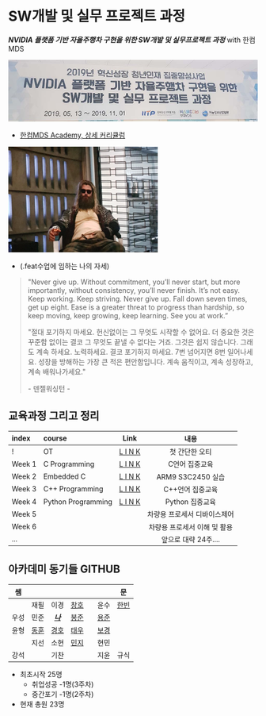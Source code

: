 # SW개발 및 실무 프로젝트 과정

***NVIDIA 플랫폼 기반 자율주행차 구현을 위한 SW개발 및 실무프로젝트 과정*** with 한컴MDS


![](./img/intro.jpg)

* [한컴MDS Academy, 상세 커리큘럼](http://www.mdsacademy.co.kr/customer/board_view.php?board_idx=1585&schField=&schWord=nvidia&search_div=notice&size=10&page=1)


<img src="./t.jpg" width="60%" height="60%">

* (.feat수업에 임하는 나의 자세)


>"Never give up. Without commitment, you’ll never start, but more importantly, without consistency, you’ll never finish. It’s not easy. Keep working. Keep striving. Never give up. Fall down seven times, get up eight. Ease is a greater threat to progress than hardship, so keep moving, keep growing, keep learning. See you at work.”
>
>"절대 포기하지 마세요. 헌신없이는 그 무엇도 시작할 수 없어요. 더 중요한 것은 꾸준함 없이는 결코 그 무엇도 끝낼 수 없다는 거죠. 그것은 쉽지 않습니다. 그래도 계속 하세요. 노력하세요. 결코 포기하지 마세요. 7번 넘어지면 8번 일어나세요. 성장을 방해하는 가장 큰 적은 편안함입니다. 계속 움직이고, 계속 성장하고, 계속 배워나가세요." 
>
>\- 덴젤워싱턴 -





## 교육과정 그리고 정리

|index|course|Link|내용|
|:---|:---|:---:|:---:|
|!|OT|[L I N K](./courses/OT/OT.md)|첫 간단한 오티
|Week 1|C Programming|[L I N K](./courses/w01.md)|C언어 집중교육
|Week 2|Embedded C|[L I N K](./courses/w02.md)|ARM9 S3C2450 실습
|Week 3|C++ Programming|[L I N K](./courses/w03.md)|C++언어 집중교육
|Week 4|Python Programming|[L I N K](./courses/w04.md)|Python 집중교육
|Week 5|||차량용 프로세서 디바이스제어
|Week 6|||차량용 프로세서 이해 및 활용
|...|||앞으로 대략 24주....




## 아카데미 동기들 GITHUB


|쌤|  |  |  ||  |문|
|:---:|:---:|:---:|:---:|:---:|:---:|:---:
|  |재필|이경|[창호](https://github.com/changhonam)||윤수|[한빈](https://github.com/Mombin)|
|우성|민준|[***나***](https://github.com/NamWoo)|[봉준](https://github.com/iambongjun)||[용준](https://github.com/chrno0621)||
|윤형|[동훈](https://github.com/Baccas-Kim?tab=repositories)|[경호](https://github.com/bkh751)|[태우](https://github.com/taewookimmr)||[보경](https://github.com/boku-kim)||
|  |지선|소현|[민지](https://github.com/youminji)||현민||
|강석|  |기찬|  ||지윤|규식|

* 최초시작 25명
  * 취업성공 -1명(3주차)
  * 중간포기 -1명(2주차)
* 현재 총원 23명


